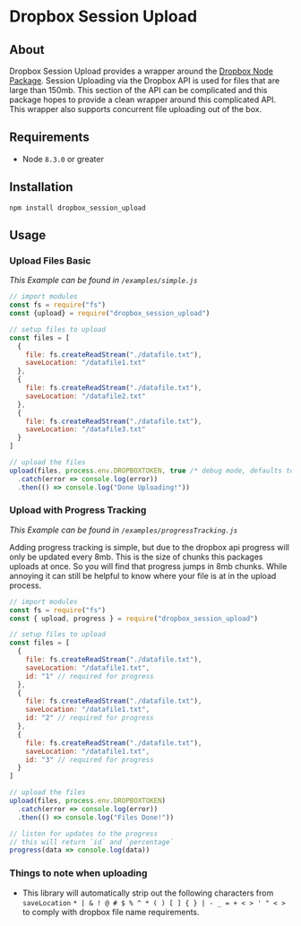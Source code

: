 # Dropbox Session Upload
## About
Dropbox Session Upload provides a wrapper around the [Dropbox Node Package](https://github.com/dropbox/dropbox-sdk-js). Session Uploading via the Dropbox
API is used for files that are large than 150mb. This section of the API can
be complicated and this package hopes to provide a clean wrapper around this
complicated API. This wrapper also supports concurrent file uploading out
of the box.
## Requirements
- Node `8.3.0` or greater

## Installation
`npm install dropbox_session_upload`

## Usage
### Upload Files Basic
_This Example can be found in `/examples/simple.js`_
```javascript
// import modules
const fs = require("fs")
const {upload} = require("dropbox_session_upload")

// setup files to upload
const files = [
  {
    file: fs.createReadStream("./datafile.txt"),
    saveLocation: "/datafile1.txt"
  },
  {
    file: fs.createReadStream("./datafile.txt"),
    saveLocation: "/datafile2.txt"
  },
  {
    file: fs.createReadStream("./datafile.txt"),
    saveLocation: "/datafile3.txt"
  }
]

// upload the files
upload(files, process.env.DROPBOXTOKEN, true /* debug mode, defaults to false */)
  .catch(error => console.log(error))
  .then(() => console.log("Done Uploading!"))
```

### Upload with Progress Tracking
_This Example can be found in `/examples/progressTracking.js`_

Adding progress tracking is simple, but due to the dropbox api progress will 
only be updated every 8mb. This is the size of chunks this packages uploads 
at once. So you will find that progress jumps in 8mb chunks. While annoying 
it can still be helpful to know where your file is at in the upload process.

```javascript
// import modules
const fs = require("fs")
const { upload, progress } = require("dropbox_session_upload")

// setup files to upload
const files = [
  {
    file: fs.createReadStream("./datafile.txt"),
    saveLocation: "/datafile1.txt",
    id: "1" // required for progress
  },
  {
    file: fs.createReadStream("./datafile.txt"),
    saveLocation: "/datafile1.txt",
    id: "2" // required for progress
  },
  {
    file: fs.createReadStream("./datafile.txt"),
    saveLocation: "/datafile1.txt",
    id: "3" // required for progress
  }
]

// upload the files
upload(files, process.env.DROPBOXTOKEN)
  .catch(error => console.log(error))
  .then(() => console.log("Files Done!"))

// listen for updates to the progress
// this will return `id` and `percentage`
progress(data => console.log(data))
```

### Things to note when uploading
- This library will automatically strip out the following characters from `saveLocation` `* | & ! @ # $ % ^ * ( ) [ ] { } | - _ = + < > ' " < >` to comply with dropbox file name requirements.